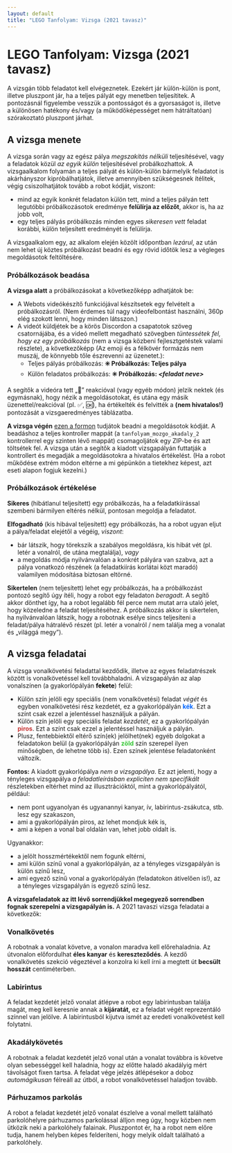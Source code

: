 ```yaml
---
layout: default
title: "LEGO Tanfolyam: Vizsga (2021 tavasz)"
---
```


# LEGO Tanfolyam: Vizsga (2021 tavasz)

A vizsgán több feladatot kell elvégeznetek. Ezekért jár külön-külön is pont, illetve pluszpont jár, ha a teljes pályát egy menetben teljesítitek. A pontozásnál figyelembe vesszük a pontosságot és a gyorsaságot is, illetve a különösen hatékony és/vagy (a működőképességet nem hátráltatóan) szórakoztató pluszpont járhat.

## A vizsga menete

A vizsga során vagy az egész pálya _megszakítás nélküli_ teljesítésével, vagy a feladatok közül _az egyik külön_ teljesítésével probálkozhattok. A vizsgaalkalom folyamán a teljes pályát és külön-külön bármelyik feladatot is akárhányszor kipróbálhatjátok, illetve amennyiben szükségesnek ítélitek, végig csiszolhatjátok tovább a robot kódját, viszont:
- mind az egyik konkrét feladaton külön tett, mind a teljes pályán tett legutóbbi próbálkozásotok eredménye **felülírja az előzőt**, akkor is, ha az jobb volt,
- egy teljes pályás próbálkozás minden egyes _sikeresen vett_ feladat korábbi, külön teljesített eredményét is felülírja.

A vizsgaalkalom egy, az alkalom elején közölt időpontban _lezárul_, az után nem lehet új köztes próbálkozást beadni és egy rövid időtök lesz a végleges megoldásotok feltöltésére.

### Próbálkozások beadása

**A vizsga alatt** a próbálkozásokat a következőképp adhatjátok be:
- A Webots videókészítő funkciójával készítsetek egy felvételt a próbálkozásról. (Nem érdemes túl nagy videofelbontást használni, 360p elég szokott lenni, hogy minden látsszon.)
- A videót küldjétek be a körös Discordon a csapatotok szöveg csatornájába, és a videó mellett megadható szövegben _tüntessétek fel, hogy ez egy próbálkozás_ (nem a vizsga közbeni fejlesztgetéstek valami részlete), a következőképp (Az emoji és a félkövér formázás nem muszáj, de könnyebb tőle észrevenni az üzenetet.):
  - Teljes pályás próbálkozás: **✳️  Próbálkozás: Teljes pálya**
  - Külön feladatos próbálkozás: **✳️  Próbálkozás: _\<feladat neve\>_**

A segítők a videóra tett „👀” reakcióval (vagy egyéb módon) jelzik nektek (és egymásnak), hogy nézik a megoldásotokat, és utána egy másik üzenettel/reakcióval (pl. ✅, 🆗), ha értékelték és felvitték a **(nem hivatalos!)** pontozását a vizsgaeredményes táblázatba.

**A vizsga végén** [ezen a formon](https://docs.google.com/forms/d/e/1FAIpQLSet20wSE6fyOqtqmR7q4gW16yE9rFiP7qomcXrSJYy6y4CLhA/viewform?usp=sf_link) tudjátok beadni a megoldásotok kódját. A beadáshoz a teljes kontroller mappát (a `tanfolyam_mozgo_akadaly_2` kontrollerrel egy szinten lévő mappát) csomagoljátok egy ZIP-be és azt töltsétek fel. A vizsga után a segítők a kiadott vizsgapályán futtatják a kontrollert és megadják a megoldásotokra a hivatalos értékelést. (Ha a robot működése extrém módon eltérne a mi gépünkön a tietekhez képest, azt eseti alapon fogjuk kezelni.)

### Próbálkozások értékelése

**Sikeres** (hibátlanul teljesített) egy próbálkozás, ha a feladatkiírással szembeni bármilyen eltérés nélkül, pontosan megoldja a feladatot.

**Elfogadható** (kis hibával teljesített) egy próbálkozás, ha a robot ugyan eljut a pálya/feladat elejétől a végéig, _viszont_:
- bár látszik, hogy törekszik a szabályos megoldásra, kis hibát vét (pl. letér a vonalról, de utána megtalálja), _vagy_
- a megoldás módja nyilvánvalóan a konkrét pályára van szabva, azt a pálya vonatkozó részének (a feladatkiírás korlátai közt maradó) valamilyen módosítása biztosan eltörné.

**Sikertelen** (nem teljesített) lehet egy próbálkozás, ha a próbálkozást pontozó segítő úgy ítéli, hogy a robot egy feladaton _beragadt_. A segítő akkor dönthet így, ha a robot legalább fél perce nem mutat arra utaló jelet, hogy közeledne a feladat teljesítéséhez. A próbálkozás akkor is sikertelen, ha nyilvánvalóan látszik, hogy a robotnak esélye sincs teljesíteni a feladat/pálya hátralévő részét (pl. letér a vonalról / nem találja meg a vonalat és „világgá megy”).

## A vizsga feladatai

A vizsga vonalkövetési feladattal kezdődik, illetve az egyes feladatrészek között is vonalkövetéssel kell továbbhaladni. A vizsgapályán az alap vonalszínen (a gyakorlópályán <span style="color: #000; text-shadow: 0px 0px 2px #fff;">**fekete**</span>) felül:
- Külön szín jelöli egy speciális (nem vonalkövetési) feladat _végét_ és egyben vonalkövetési rész kezdetét, ez a gyakorlópályán <span style="color: #0066FF;">**kék**</span>. Ezt a színt csak ezzel a jelentéssel használjuk a pályán.
- Külön szín jelöli egy speciális feladat _kezdetét_, ez a gyakorlópályán <span style="color: #C83737;">**piros**</span>. Ezt a színt csak ezzel a jelentéssel használjuk a pályán.
- Plusz, fentebbiektől eltérő szín(ek) jelölhet(nek) egyéb dolgokat a feladatokon belül (a gyakorlópályán <span style="color: #37C837;">**zöld**</span> szín szerepel ilyen minőségben, de lehetne több is). Ezen színek jelentése feladatonként változik.

**Fontos:** A kiadott gyakorlópálya _nem a vizsgapálya_. Ez azt jelenti, hogy a tényleges vizsgapálya _a feladatleírásban expliciten nem specifikált_ részletekben eltérhet mind az illusztrációktól, mint a gyakorlópályától, például:
- nem pont ugyanolyan és ugyanannyi kanyar, ív, labirintus-zsákutca, stb. lesz egy szakaszon,
- ami a gyakorlópályán piros, az lehet mondjuk kék is,
- ami a képen a vonal bal oldalán van, lehet jobb oldalt is.

Ugyanakkor:
- a jelölt hosszmértékektől nem fogunk eltérni,
- ami külön színű vonal a gyakorlópályán, az a tényleges vizsgapályán is külön színű lesz,
- ami egyező színű vonal a gyakorlópályán (feladatokon átívelően is!), az a tényleges vizsgapályán is egyező színű lesz.

**A vizsgafeladatok az itt lévő sorrendjükkel megegyező sorrendben fognak szerepelni a vizsgapályán is.** A 2021 tavaszi vizsga feladatai a következők:

### Vonalkövetés
A robotnak a vonalat követve, a vonalon maradva kell előrehaladnia. Az útvonalon előfordulhat **éles kanyar** és **kereszteződés**. A kezdő vonalkövetés szekció végeztével a konzolra ki kell írni a megtett út **becsült hosszát** centiméterben. 

### Labirintus
A feladat kezdetét jelző vonalat átlépve a robot egy labirintusban találja magát, meg kell keresnie annak a **kijáratát,** ez a feladat végét reprezentáló színnel van jelölve. A labirintusból kijutva ismét az eredeti vonalkövetést kell folytatni.

### Akadálykövetés
A robotnak a feladat kezdetét jelző vonal után a vonalat továbbra is követve olyan sebességgel kell haladnia, hogy az előtte haladó akadályig mért távolságot fixen tartsa. A feladat vége jelzés átlépésekor a doboz _automágikusan_ félreáll az útból, a robot vonalkövetéssel haladjon tovább.

### Párhuzamos parkolás
A robot a feladat kezdetét jelző vonalat észlelve a vonal mellett található parkolóhelyre párhuzamos parkolással álljon meg úgy, hogy közben nem ütközik neki a parkolóhely falainak. Pluszpontot ér, ha a robot nem előre tudja, hanem helyben képes felderíteni, hogy melyik oldalt található a parkolóhely.
